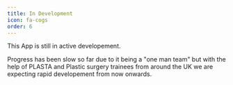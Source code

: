 ```yaml
---
title: In Development
icon: fa-cogs
order: 6
---
```

This App is still in active developement.

Progress has been slow so far due to it being a "one man team" but with the help of PLASTA and Plastic surgery trainees from around the UK we are expecting rapid developement from now onwards.
